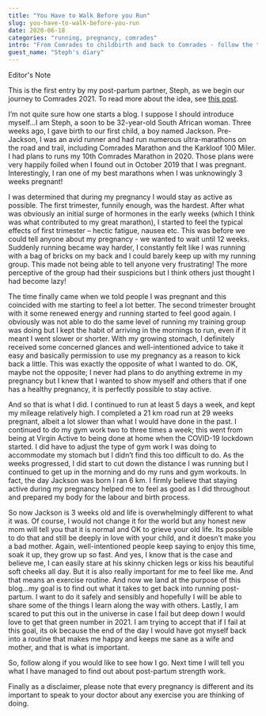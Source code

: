 ```yaml
---
title: "You Have to Walk Before you Run"
slug: you-have-to-walk-before-you-run
date: 2020-06-18
categories: "running, pregnancy, comrades"
intro: "From Comrades to childbirth and back to Comrades - follow the trials and tribulations of a new mum who would love to bag her 10th medal next year."
guest_name: "Steph's diary"
---
```


<div class="w-full mx-auto px-4 text-sm border border-red-500 mb-12">
    <p class="uppercase text-xs">Editor's Note</p>
    <p class="">This is the first entry by my post-partum partner, Steph, as we begin our journey to Comrades 2021. To read more about the idea, see <a href="/a-new-journey" class="text-blue-600 hover:underline">this post</a>.</p>
</div>

I’m not quite sure how one starts a blog. I suppose I should introduce myself…I am Steph, a soon to be 32-year-old South African woman. Three weeks ago, I gave birth to our first child, a boy named Jackson. Pre-Jackson, I was an avid runner and had run numerous ultra-marathons on the road and trail, including Comrades Marathon and the Karkloof 100 Miler. I had plans to runs my 10th Comrades Marathon in 2020. Those plans were very happily foiled when I found out in October 2019 that I was pregnant. Interestingly, I ran one of my best marathons when I was unknowingly 3 weeks pregnant!

I was determined that during my pregnancy I would stay as active as possible. The first trimester, funnily enough, was the hardest. After what was obviously an initial surge of hormones in the early weeks (which I think was what contributed to my great marathon), I started to feel the typical effects of first trimester – hectic fatigue, nausea etc. This was before we could tell anyone about my pregnancy - we wanted to wait until 12 weeks. Suddenly running became way harder, I constantly felt like I was running with a bag of bricks on my back and I could barely keep up with my running group. This made not being able to tell anyone very frustrating! The more perceptive of the group had their suspicions but I think others just thought I had become lazy!

The time finally came when we told people I was pregnant and this coincided with me starting to feel a lot better. The second trimester brought with it some renewed energy and running started to feel good again. I obviously was not able to do the same level of running my training group was doing but I kept the habit of arriving in the mornings to run, even if it meant I went slower or shorter. With my growing stomach, I definitely received some concerned glances and well-intentioned advice to take it easy and basically permission to use my pregnancy as a reason to kick back a little. This was exactly the opposite of what I wanted to do. OK, maybe not the opposite; I never had plans to do anything extreme in my pregnancy but I knew that I wanted to show myself and others that if one has a healthy pregnancy, it is perfectly possible to stay active.

And so that is what I did. I continued to run at least 5 days a week, and kept my mileage relatively high. I completed a 21 km road run at 29 weeks pregnant, albeit a lot slower than what I would have done in the past. I continued to do my gym work two to three times a week; this went from being at Virgin Active to being done at home when the COVID-19 lockdown started. I did have to adjust the type of gym work I was doing to accommodate my stomach but I didn’t find this too difficult to do. As the weeks progressed, I did start to cut down the distance I was running but I continued to get up in the morning and do my runs and gym workouts. In fact, the day Jackson was born I ran 6 km. I firmly believe that staying active during my pregnancy helped me to feel as good as I did throughout and prepared my body for the labour and birth process.

So now Jackson is 3 weeks old and life is overwhelmingly different to what it was. Of course, I would not change it for the world but any honest new mom will tell you that it is normal and OK to grieve your old life. Its possible to do that and still be deeply in love with your child, and it doesn’t make you a bad mother. Again, well-intentioned people keep saying to enjoy this time, soak it up, they grow up so fast. And yes, I know that is the case and believe me, I can easily stare at his skinny chicken legs or kiss his beautiful soft cheeks all day. But it is also really important for me to feel like me. And that means an exercise routine. And now we land at the purpose of this blog…my goal is to find out what it takes to get back into running post-partum. I want to do it safely and sensibly and hopefully I will be able to share some of the things I learn along the way with others. Lastly, I am scared to put this out in the universe in case I fail but deep down I would love to get that green number in 2021. I am trying to accept that if I fail at this goal, its ok because the end of the day I would have got myself back into a routine that makes me happy and keeps me sane as a wife and mother, and that is what is important.

So, follow along if you would like to see how I go. Next time I will tell you what I have managed to find out about post-partum strength work.

Finally as a disclaimer, please note that every pregnancy is different and its important to speak to your doctor about any exercise you are thinking of doing.

